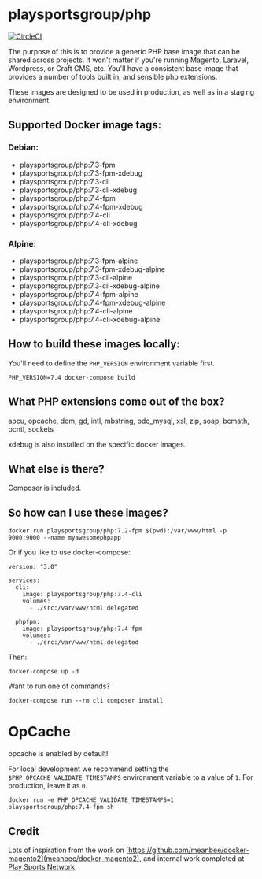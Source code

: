 # playsportsgroup/php

[![CircleCI](https://circleci.com/gh/playsportsgroup/docker-php/tree/master.svg?style=svg)](https://circleci.com/gh/playsportsgroup/docker-php/tree/master)

The purpose of this is to provide a generic PHP base image that can be shared across projects. It won't matter if you're running Magento, Laravel, Wordpress, or Craft CMS, etc. You'll have a consistent base image that provides a number of tools built in, and sensible php extensions.

These images are designed to be used in production, as well as in a staging environment.

## Supported Docker image tags:

### Debian:
- playsportsgroup/php:7.3-fpm
- playsportsgroup/php:7.3-fpm-xdebug
- playsportsgroup/php:7.3-cli
- playsportsgroup/php:7.3-cli-xdebug
- playsportsgroup/php:7.4-fpm
- playsportsgroup/php:7.4-fpm-xdebug
- playsportsgroup/php:7.4-cli
- playsportsgroup/php:7.4-cli-xdebug

### Alpine:
- playsportsgroup/php:7.3-fpm-alpine
- playsportsgroup/php:7.3-fpm-xdebug-alpine
- playsportsgroup/php:7.3-cli-alpine
- playsportsgroup/php:7.3-cli-xdebug-alpine
- playsportsgroup/php:7.4-fpm-alpine
- playsportsgroup/php:7.4-fpm-xdebug-alpine
- playsportsgroup/php:7.4-cli-alpine
- playsportsgroup/php:7.4-cli-xdebug-alpine


## How to build these images locally:

You'll need to define the `PHP_VERSION` environment variable first.

    PHP_VERSION=7.4 docker-compose build

## What PHP extensions come out of the box?

apcu, opcache, dom, gd, intl, mbstring, pdo_mysql, xsl, zip, soap, bcmath, pcntl, sockets

xdebug is also installed on the specific docker images.

## What else is there?

Composer is included.

## So how can I use these images?

    docker run playsportsgroup/php:7.2-fpm $(pwd):/var/www/html -p 9000:9000 --name myawesomephpapp

Or if you like to use docker-compose:

    version: "3.0"

    services:
      cli:
        image: playsportsgroup/php:7.4-cli
        volumes:
          - ./src:/var/www/html:delegated

      phpfpm:
        image: playsportsgroup/php:7.4-fpm
        volumes:
          - ./src:/var/www/html:delegated

Then:

    docker-compose up -d

Want to run one of commands?

    docker-compose run --rm cli composer install

# OpCache

opcache is enabled by default!

For local development we recommend setting the `$PHP_OPCACHE_VALIDATE_TIMESTAMPS` environment variable to a value of `1`. For production, leave it as `0`.

    docker run -e PHP_OPCACHE_VALIDATE_TIMESTAMPS=1 playsportsgroup/php:7.4-fpm sh


## Credit

Lots of inspiration from the work on [https://github.com/meanbee/docker-magento2](meanbee/docker-magento2), and internal work completed at [Play Sports Network](https://www.playsportsnetwork.com).
